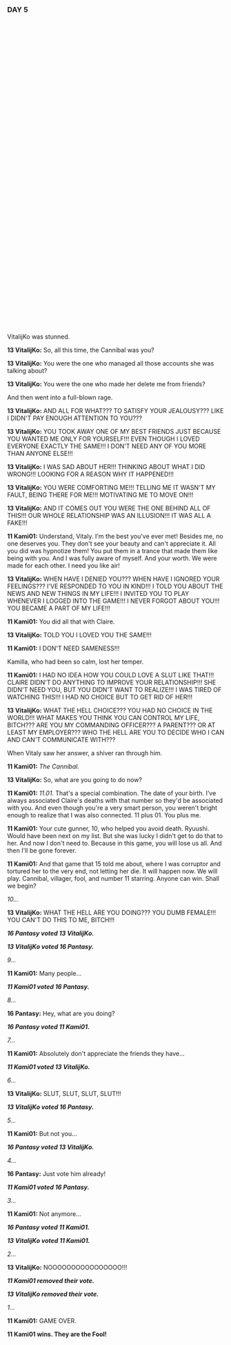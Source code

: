 ### DAY 5

<div class="player-wrapper" style="margin-bottom: 70px;">
	<div class="player-btn">
	  <div class="player-btn-particles">
	    <div class="player-btn-particle player-btn-particle--one"></div>
	    <div class="player-btn-particle player-btn-particle--second"></div>
	    <div class="player-btn-particle player-btn-particle--third"></div>
	    <div class="player-btn-particle player-btn-particle--fourth"></div>
	  </div>
	  <svg xmlns="http://www.w3.org/2000/svg" viewBox="0 0 200 200" class="player-btn-icon">
	    <path class="svg-play" fill="transparent" d="M90 50 L30 15 L30 160 L170 100 L130 75"/>
	  </svg>
	</div>
    <svg class="svg-hidden" xmlns="http://www.w3.org/2000/svg" version="1.1">
      <defs>
        <filter id="fancy-goo">
          <feGaussianBlur in="SourceGraphic" stdDeviation="10" result="blur" />
          <feColorMatrix in="blur" mode="matrix" values="1 0 0 0 0  0 1 0 0 0  0 0 1 0 0  0 0 0 19 -9" result="goo" />
          <feComposite in="SourceGraphic" in2="goo" operator="atop"/>
        </filter>
      </defs>
    </svg>
</div>

VitalijKo was stunned.

**13 VitalijKo:** So, all this time, the Cannibal was you?

**13 VitalijKo:** You were the one who managed all those accounts she was talking about? 

**13 VitalijKo:** You were the one who made her delete me from friends?

And then went into a full-blown rage.

**13 VitalijKo:** AND ALL FOR WHAT??? TO SATISFY YOUR JEALOUSY??? LIKE I DIDN'T PAY ENOUGH ATTENTION TO YOU???

**13 VitalijKo:** YOU TOOK AWAY ONE OF MY BEST FRIENDS JUST BECAUSE YOU WANTED ME ONLY FOR YOURSELF!!! EVEN THOUGH I LOVED EVERYONE EXACTLY THE SAME!!! I DON'T NEED ANY OF YOU MORE THAN ANYONE ELSE!!!

**13 VitalijKo:** I WAS SAD ABOUT HER!!! THINKING ABOUT WHAT I DID WRONG!!! LOOKING FOR A REASON WHY IT HAPPENED!!!

**13 VitalijKo:** YOU WERE COMFORTING ME!!! TELLING ME IT WASN'T MY FAULT, BEING THERE FOR ME!!! MOTIVATING ME TO MOVE ON!!!

**13 VitalijKo:** AND IT COMES OUT YOU WERE THE ONE BEHIND ALL OF THIS!!! OUR WHOLE RELATIONSHIP WAS AN ILLUSION!!! IT WAS ALL A FAKE!!!

**11 Kami01:** Understand, Vitaly. I'm the best you've ever met! Besides me, no one deserves you. They don't see your beauty and can't appreciate it. All you did was hypnotize them! You put them in a trance that made them like being with you. And I was fully aware of myself. And your worth. We were made for each other. I need you like air!

**13 VitalijKo:** WHEN HAVE I DENIED YOU??? WHEN HAVE I IGNORED YOUR FEELINGS??? I'VE RESPONDED TO YOU IN KIND!!! I TOLD YOU ABOUT THE NEWS AND NEW THINGS IN MY LIFE!!! I INVITED YOU TO PLAY WHENEVER I LOGGED INTO THE GAME!!! I NEVER FORGOT ABOUT YOU!!! YOU BECAME A PART OF MY LIFE!!!

**11 Kami01:** You did all that with Claire.

**13 VitalijKo:** TOLD YOU I LOVED YOU THE SAME!!!

**11 Kami01:** I DON'T NEED SAMENESS!!!

Kamilla, who had been so calm, lost her temper.

**11 Kami01:** I HAD NO IDEA HOW YOU COULD LOVE A SLUT LIKE THAT!!! CLAIRE DIDN'T DO ANYTHING TO IMPROVE YOUR RELATIONSHIP!!! SHE DIDN'T NEED YOU, BUT YOU DIDN'T WANT TO REALIZE!!! I WAS TIRED OF WATCHING THIS!!! I HAD NO CHOICE BUT TO GET RID OF HER!!!

**13 VitalijKo:** WHAT THE HELL CHOICE??? YOU HAD NO CHOICE IN THE WORLD!!! WHAT MAKES YOU THINK YOU CAN CONTROL MY LIFE, BITCH??? ARE YOU MY COMMANDING OFFICER??? A PARENT??? OR AT LEAST MY EMPLOYER??? WHO THE HELL ARE YOU TO DECIDE WHO I CAN AND CAN'T COMMUNICATE WITH???

When Vitaly saw her answer, a shiver ran through him.

**11 Kami01:** *The Cannibal.*

**13 VitalijKo:** So, what are you going to do now?

**11 Kami01:** *11.01*. That's a special combination. The date of your birth. I've always associated Claire's deaths with that number so they'd be associated with you. And even though you're a very smart person, you weren't bright enough to realize that I was also connected. 11 plus 01. You plus me.

**11 Kami01:** Your cute gunner, 10, who helped you avoid death. Ryuushi. Would have been next on my list. But she was lucky I didn't get to do that to her. And now I don't need to. Because in this game, you will lose us all. And then I'll be gone forever.

**11 Kami01:** And that game that 15 told me about, where I was corruptor and tortured her to the very end, not letting her die. It will happen now. We will play. Cannibal, villager, fool, and number 11 starring. Anyone can win. Shall we begin?

*10...*

**13 VitalijKo:** WHAT THE HELL ARE YOU DOING??? YOU DUMB FEMALE!!! YOU CAN'T DO THIS TO ME, BITCH!!!

***16 Pantasy voted 13 VitalijKo.***

***13 VitalijKo voted 16 Pantasy.***

*9...*

**11 Kami01:** Many people...

***11 Kami01 voted 16 Pantasy.*** 

*8...*

**16 Pantasy:** Hey, what are you doing?

***16 Pantasy voted 11 Kami01.***

*7...*

**11 Kami01:** Absolutely don't appreciate the friends they have...

***11 Kami01 voted 13 VitalijKo.*** 

*6...*

**13 VitalijKo:** SLUT, SLUT, SLUT, SLUT!!!

***13 VitalijKo voted 16 Pantasy.***

*5...*

**11 Kami01:** But not you...

***16 Pantasy voted 13 VitalijKo.***

*4...*

**16 Pantasy:** Just vote him already!

***11 Kami01 voted 16 Pantasy.***

*3...*

**11 Kami01:** Not anymore...

***16 Pantasy voted 11 Kami01.***

***13 VitalijKo voted 11 Kami01.***

*2...*

**13 VitalijKo:** NOOOOOOOOOOOOOOOO!!!

***11 Kami01 removed their vote.***

***13 VitalijKo removed their vote.***

*1...*  

**11 Kami01:** GAME OVER.

**11 Kami01 wins. They are the Fool!**